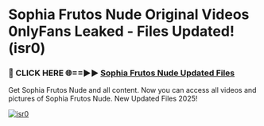 # Sophia Frutos Nude Original Videos 0nlyFans Leaked - Files Updated! (isr0)

<h3>🔴 CLICK HERE 🌐==►► <a href="https://tinyurl.com/52m3yx9h" rel="nofollow">Sophia Frutos Nude Updated Files</a></h3>

Get Sophia Frutos Nude and all content. Now you can access all videos and pictures of Sophia Frutos Nude. New Updated Files 2025!

[![isr0](https://i.imgur.com/TnHtlc8.gif)](https://tinyurl.com/52m3yx9h)
